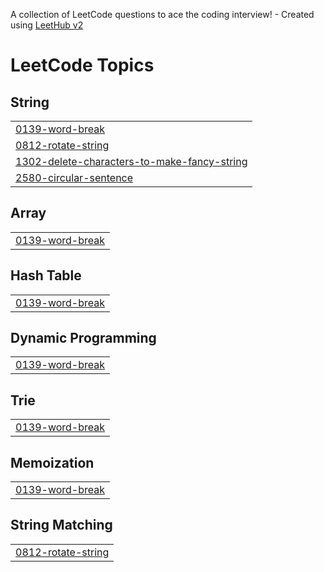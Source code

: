 A collection of LeetCode questions to ace the coding interview! - Created using [LeetHub v2](https://github.com/arunbhardwaj/LeetHub-2.0)
<!---LeetCode Topics Start-->
# LeetCode Topics
## String
|  |
| ------- |
| [0139-word-break](https://github.com/Princechorasiya/leet_code/tree/master/0139-word-break) |
| [0812-rotate-string](https://github.com/Princechorasiya/leet_code/tree/master/0812-rotate-string) |
| [1302-delete-characters-to-make-fancy-string](https://github.com/Princechorasiya/leet_code/tree/master/1302-delete-characters-to-make-fancy-string) |
| [2580-circular-sentence](https://github.com/Princechorasiya/leet_code/tree/master/2580-circular-sentence) |
## Array
|  |
| ------- |
| [0139-word-break](https://github.com/Princechorasiya/leet_code/tree/master/0139-word-break) |
## Hash Table
|  |
| ------- |
| [0139-word-break](https://github.com/Princechorasiya/leet_code/tree/master/0139-word-break) |
## Dynamic Programming
|  |
| ------- |
| [0139-word-break](https://github.com/Princechorasiya/leet_code/tree/master/0139-word-break) |
## Trie
|  |
| ------- |
| [0139-word-break](https://github.com/Princechorasiya/leet_code/tree/master/0139-word-break) |
## Memoization
|  |
| ------- |
| [0139-word-break](https://github.com/Princechorasiya/leet_code/tree/master/0139-word-break) |
## String Matching
|  |
| ------- |
| [0812-rotate-string](https://github.com/Princechorasiya/leet_code/tree/master/0812-rotate-string) |
<!---LeetCode Topics End-->